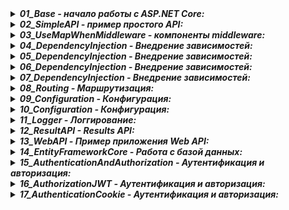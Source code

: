 <details> <summary><b><i>01_Base - начало работы с ASP.NET Core:</i></b></summary>
   <ul>
     <li> Глава 1. Введение в ASP.NET Core </li>
     <li> Глава 2. Основы ASP.NET Core </li>
   </ul>  
</details>

<details> <summary><b><i>02_SimpleAPI - пример простого API:</i></b></summary>
   <ul>
     <li> Глава 2. Пример простого API </li>
   </ul>  
</details>

<details> <summary><b><i>03_UseMapWhenMiddleware - компоненты middleware:</i></b></summary>
   <ul>
     <li> Глава 2. Use Map UseWhen MapWhen Middleware </li>
   </ul>  
</details>

<details> <summary><b><i>04_DependencyInjection - Внедрение зависимостей:</i></b></summary>
   <ul>
     <li> Глава 3. Внедрение зависимостей и IServiceCollection / Создание сервисов </li>
   </ul>  
</details>

<details> <summary><b><i>05_DependencyInjection - Внедрение зависимостей:</i></b></summary>
   <ul>
     <li> Глава 3. Получение зависимостей </li>
   </ul>  
</details>

<details> <summary><b><i>06_DependencyInjection - Внедрение зависимостей:</i></b></summary>
   <ul>
      <li> Глава 3. Жизненный цикл зависимостей </li>
      <li> Глава 3. Применение сервисов в классах middleware </li>
   </ul>  
</details>

<details> <summary><b><i>07_DependencyInjection - Внедрение зависимостей:</i></b></summary>
   <ul>
      <li> Глава 3. Множественная регистрация сервисов </li>
   </ul>  
</details>

<details> <summary><b><i>08_Routing - Маршрутизация:</i></b></summary>
   <ul>
      <li> Глава 4. Полностью </li>
   </ul>  
</details>

<details> <summary><b><i>09_Configuration - Конфигурация:</i></b></summary>
   <ul>
      <li> Глава 6. Основы / провайдеры / JSON, XML и Ini / Анализ конфигурации / </li>
   </ul>  
</details>

<details> <summary><b><i>10_Configuration - Конфигурация:</i></b></summary>
   <ul>
      <li> Глава 6. Создание провайдера конфгурации </li>
   </ul>  
</details>

<details> <summary><b><i>11_Logger - Логгирование:</i></b></summary>
   <ul>
      <li> Глава 7. Ведение лога и ILogger </li>
   </ul>  
</details>

<details> <summary><b><i>12_ResultAPI - Results API:</i></b></summary>
   <ul>
      <li> Глава 10. Полностью </li>
   </ul>  
</details>

<details> <summary><b><i>13_WebAPI - Пример приложения Web API:</i></b></summary>
   <ul>
      <li> Глава 11. Полностью </li>
   </ul>  
</details>

<details> <summary><b><i>14_EntityFrameworkCore - Работа с базой данных:</i></b></summary>
   <ul>
      <li> Глава 12. Полностью </li>
   </ul>  
</details>

<details> <summary><b><i>15_AuthenticationAndAuthorization - Аутентификация и авторизация:</i></b></summary>
   <ul>
      <li> Глава 13. Аутентификация с помощью JWT-токенов </li>
   </ul>  
</details>

<details> <summary><b><i>16_AuthorizationJWT - Аутентификация и авторизация:</i></b></summary>
   <ul>
      <li> Глава 13. Авторизация с помощью JWT-токенов в клиенте JavaScript </li>
   </ul>  
</details>

<details> <summary><b><i>17_AuthenticationCookie - Аутентификация и авторизация:</i></b></summary>
   <ul>
      <li> Глава 13. Аутентификация с помощью куки </li>
   </ul>  
</details>


